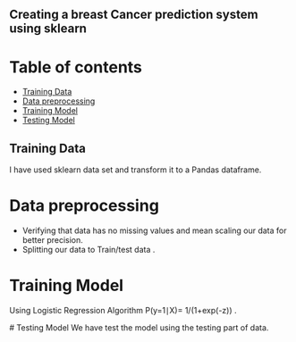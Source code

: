 ## Creating a breast Cancer prediction system using sklearn

# Table of contents 
- [Training Data](#data)
- [Data preprocessing ](#preprocessing)
- [Training Model](#training)
- [Testing Model](#testing)



## Training Data
I have used sklearn data set and transform it to a Pandas dataframe.

# Data preprocessing
+ Verifying that data has no missing values and mean scaling our data for better precision.
+ Splitting our data to Train/test data .

# Training Model
Using Logistic Regression Algorithm 
P(y=1∣X)= 1/(1+exp(-z)) .

​# Testing Model
We have test the model using the testing part of data.




